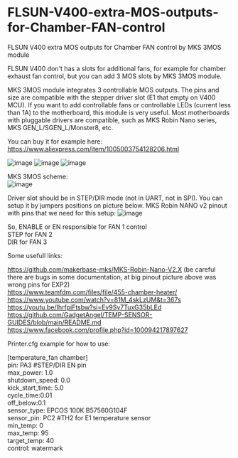 # FLSUN-V400-extra-MOS-outputs-for-Chamber-FAN-control
FLSUN V400 extra MOS outputs for Chamber FAN control by MKS 3MOS module

FLSUN V400 don't has a slots for additional fans, for example for chamber exhaust fan control, but you can add 3 MOS slots by MKS 3MOS module.

MKS 3MOS module integrates 3 controllable MOS outputs. The pins and size are compatible with the stepper driver slot (E1 that empty on V400 MCU). If you want to add controllable fans or controllable LEDs (current less than 1A) to the motherboard, this module is very useful. Most motherboards with pluggable drivers are compatible, such as MKS Robin Nano series, MKS GEN_L/SGEN_L/Monster8, etc.

You can buy it for example here: https://www.aliexpress.com/item/1005003754128206.html

![image](https://github.com/ViktorDiy/FLSUN-V400-extra-MOS-outputs-for-Chamber-FAN-control/assets/147925158/5a736485-dd9e-4eb0-83b3-f774e125b7f1)
![image](https://github.com/ViktorDiy/FLSUN-V400-extra-MOS-outputs-for-Chamber-FAN-control/assets/147925158/7501e695-d46c-4413-b6e5-6d5ecfe1102e)
![image](https://github.com/ViktorDiy/FLSUN-V400-extra-MOS-outputs-for-Chamber-FAN-control/assets/147925158/82905b1c-3c0c-4bc4-92f2-a1c3ffe774dc)

MKS 3MOS scheme:  <br/>
![image](https://github.com/ViktorDiy/FLSUN-V400-extra-MOS-outputs-for-Chamber-FAN-control/assets/147925158/2c46a808-5b4b-4f50-9356-8bff2c00dd59)


Driver slot should be in STEP/DIR mode (not in UART, not in SPI). You can setup it by jumpers positions on picture below.
MKS Robin NANO v2 pinout with pins that we need for this setup:
![image](https://github.com/ViktorDiy/FLSUN-V400-extra-MOS-outputs-for-Chamber-FAN-control/assets/147925158/e6a412b8-fe00-49ba-93bc-13a81df93808) 

So, ENABLE or EN responsible for FAN 1 control <br/>
    STEP for FAN 2 <br/>
    DIR for FAN 3 <br/>

Some usefull links:

https://github.com/makerbase-mks/MKS-Robin-Nano-V2.X (be careful there are bugs in some documentation, at big pinout picture above was wrong pins for EXP2) <br/>
https://www.teamfdm.com/files/file/455-chamber-heater/  <br/>
https://www.youtube.com/watch?v=81M_4skLzUM&t=367s  <br/>
https://youtu.be/IhrfpiFtsbw?si=Ev9Sy7TuxG35bLEd  <br/>
https://github.com/GadgetAngel/TEMP-SENSOR-GUIDES/blob/main/README.md  <br/>
https://www.facebook.com/profile.php?id=100094217897627  <br/>


Printer.cfg example for how to use:

[temperature_fan chamber]  <br/>
pin: PA3 #STEP/DIR EN pin  <br/>
max_power: 1.0  <br/>
shutdown_speed: 0.0  <br/>
kick_start_time: 5.0  <br/>
cycle_time:0.01  <br/>
off_below:0.1  <br/>
sensor_type: EPCOS 100K B57560G104F  <br/>
sensor_pin: PC2 #TH2 for E1 temperature sensor  <br/>
min_temp: 0  <br/>
max_temp: 95  <br/>
target_temp: 40  <br/>
control: watermark  <br/>

